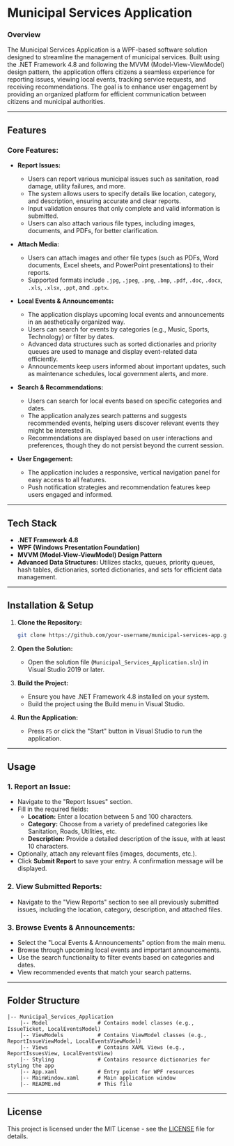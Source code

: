 # Municipal Services Application

### Overview
The Municipal Services Application is a WPF-based software solution designed to streamline the management of municipal services. Built using the .NET Framework 4.8 and following the MVVM (Model-View-ViewModel) design pattern, the application offers citizens a seamless experience for reporting issues, viewing local events, tracking service requests, and receiving recommendations. The goal is to enhance user engagement by providing an organized platform for efficient communication between citizens and municipal authorities.

---

## Features

### Core Features:
- **Report Issues:** 
  - Users can report various municipal issues such as sanitation, road damage, utility failures, and more.
  - The system allows users to specify details like location, category, and description, ensuring accurate and clear reports.
  - Input validation ensures that only complete and valid information is submitted.
  - Users can also attach various file types, including images, documents, and PDFs, for better clarification.

- **Attach Media:**
  - Users can attach images and other file types (such as PDFs, Word documents, Excel sheets, and PowerPoint presentations) to their reports.
  - Supported formats include `.jpg`, `.jpeg`, `.png`, `.bmp`, `.pdf`, `.doc`, `.docx`, `.xls`, `.xlsx`, `.ppt`, and `.pptx`.

- **Local Events & Announcements:**
  - The application displays upcoming local events and announcements in an aesthetically organized way.
  - Users can search for events by categories (e.g., Music, Sports, Technology) or filter by dates.
  - Advanced data structures such as sorted dictionaries and priority queues are used to manage and display event-related data efficiently.
  - Announcements keep users informed about important updates, such as maintenance schedules, local government alerts, and more.

- **Search & Recommendations:**
  - Users can search for local events based on specific categories and dates.
  - The application analyzes search patterns and suggests recommended events, helping users discover relevant events they might be interested in.
  - Recommendations are displayed based on user interactions and preferences, though they do not persist beyond the current session.

- **User Engagement:**
  - The application includes a responsive, vertical navigation panel for easy access to all features.
  - Push notification strategies and recommendation features keep users engaged and informed.

---

## Tech Stack
- **.NET Framework 4.8**
- **WPF (Windows Presentation Foundation)**
- **MVVM (Model-View-ViewModel) Design Pattern**
- **Advanced Data Structures:** Utilizes stacks, queues, priority queues, hash tables, dictionaries, sorted dictionaries, and sets for efficient data management.

---

## Installation & Setup

1. **Clone the Repository:**
   ```bash
   git clone https://github.com/your-username/municipal-services-app.git
   ```

2. **Open the Solution:**
   - Open the solution file (`Municipal_Services_Application.sln`) in Visual Studio 2019 or later.

3. **Build the Project:**
   - Ensure you have .NET Framework 4.8 installed on your system.
   - Build the project using the Build menu in Visual Studio.

4. **Run the Application:**
   - Press `F5` or click the "Start" button in Visual Studio to run the application.

---

## Usage

### 1. **Report an Issue:**
   - Navigate to the "Report Issues" section.
   - Fill in the required fields:
     - **Location:** Enter a location between 5 and 100 characters.
     - **Category:** Choose from a variety of predefined categories like Sanitation, Roads, Utilities, etc.
     - **Description:** Provide a detailed description of the issue, with at least 10 characters.
   - Optionally, attach any relevant files (images, documents, etc.).
   - Click **Submit Report** to save your entry. A confirmation message will be displayed.

### 2. **View Submitted Reports:**
   - Navigate to the "View Reports" section to see all previously submitted issues, including the location, category, description, and attached files.

### 3. **Browse Events & Announcements:**
   - Select the "Local Events & Announcements" option from the main menu.
   - Browse through upcoming local events and important announcements.
   - Use the search functionality to filter events based on categories and dates.
   - View recommended events that match your search patterns.

---

## Folder Structure

```
|-- Municipal_Services_Application
    |-- Model                # Contains model classes (e.g., IssueTicket, LocalEventsModel)
    |-- ViewModels           # Contains ViewModel classes (e.g., ReportIssueViewModel, LocalEventsViewModel)
    |-- Views                # Contains XAML Views (e.g., ReportIssuesView, LocalEventsView)
    |-- Styling              # Contains resource dictionaries for styling the app
    |-- App.xaml             # Entry point for WPF resources
    |-- MainWindow.xaml      # Main application window
    |-- README.md            # This file
```

---

## License
This project is licensed under the MIT License - see the [LICENSE](LICENSE) file for details.

